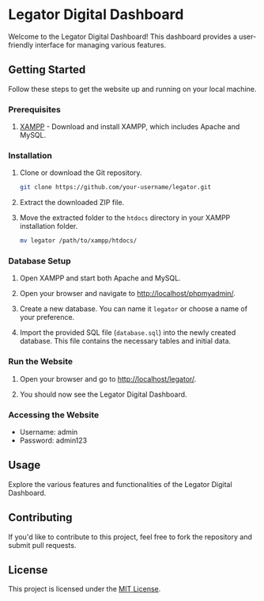# Legator Digital Dashboard

Welcome to the Legator Digital Dashboard! This dashboard provides a user-friendly interface for managing various features.

## Getting Started

Follow these steps to get the website up and running on your local machine.

### Prerequisites

1. [XAMPP](https://www.apachefriends.org/index.html) - Download and install XAMPP, which includes Apache and MySQL.

### Installation

1. Clone or download the Git repository.

    ```bash
    git clone https://github.com/your-username/legator.git
    ```

2. Extract the downloaded ZIP file.

3. Move the extracted folder to the `htdocs` directory in your XAMPP installation folder.

    ```bash
    mv legator /path/to/xampp/htdocs/
    ```

### Database Setup

1. Open XAMPP and start both Apache and MySQL.

2. Open your browser and navigate to [http://localhost/phpmyadmin/](http://localhost/phpmyadmin/).

3. Create a new database. You can name it `legator` or choose a name of your preference.

4. Import the provided SQL file (`database.sql`) into the newly created database. This file contains the necessary tables and initial data.

### Run the Website

1. Open your browser and go to [http://localhost/legator/](http://localhost/legator/).

2. You should now see the Legator Digital Dashboard.

### Accessing the Website

- Username: admin
- Password: admin123

## Usage

Explore the various features and functionalities of the Legator Digital Dashboard.

## Contributing

If you'd like to contribute to this project, feel free to fork the repository and submit pull requests.

## License

This project is licensed under the [MIT License](LICENSE).
